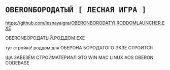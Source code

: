 # `OBERONБОРОДАТЫЙ [ ЛЕСНАЯ ИГРА ]`

https://github.com/lesnayaigra/OBERONBORODATYI.RODDOMLAUNCHER.EXE

OBERONБОРОДАТЫЙ.РОДДОМ.EXE

тут стройка! роддом для ОБЕРОНА БОРОДАТОГО ЭКЗЕ СТРОИТСЯ

ЩА ЗАВЕЗЁМ СТРОЙМАТЕРИАЛ ЭТО WIN MAC LINUX AOS OBERON CODEBASE
